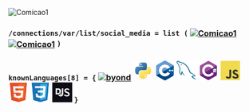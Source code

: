 <p align="left"> <img src="https://komarev.com/ghpvc/?username=kosolov325&label=Profile%20views&color=0e75b6&style=flat" alt="Comicao1" /> </p>

### <p align="left"> `/connections/var/list/social_media = list (` <a href="https://discord.com/invite/rvuJ2Hcv93" target="blank"><img align="center" src="https://raw.githubusercontent.com/rahuldkjain/github-profile-readme-generator/master/src/images/icons/Social/discord.svg" alt="Comicao1" height="40" width="40" /></a> <a href="https://veracruz.rf.gd/" target="blank"><img align="center" src="https://raw.githubusercontent.com/Team-Veracruz/veracruzweb/main/corpo.gif" alt="Comicao1" height="50" width="50" /></a> `)` </p>

### <p align="left"> `knownLanguages[8] = {`  <a href="http://www.byond.com/" target="_blank" rel="noreferrer"> <img src="https://avatars.githubusercontent.com/u/4378955?s=280&v=4" alt="byond" width="40" height="40"/></a> <a href="https://aws.amazon.com" target="_blank" rel="noreferrer"> </a> <a href="https://www.python.org" target="_blank" rel="noreferrer"> <img src="https://raw.githubusercontent.com/devicons/devicon/master/icons/python/python-original.svg" alt="byond" width="40" height="40"/></a> <a href="https://aws.amazon.com" target="_blank" rel="noreferrer"> </a>  <a href="" target="_blank" rel="noreferrer"> <img src="https://github.com/devicons/devicon/blob/master/icons/cplusplus/cplusplus-original.svg" alt="byond" width="40" height="40"/></a> <a href="https://aws.amazon.com" target="_blank" rel="noreferrer"> </a>  <a href="" target="_blank" rel="noreferrer"> <img src="https://github.com/devicons/devicon/blob/master/icons/mysql/mysql-plain.svg" alt="byond" width="40" height="40"/></a> <a href="https://aws.amazon.com" target="_blank" rel="noreferrer"> </a>  <a href="" target="_blank" rel="noreferrer"> <img src="https://github.com/devicons/devicon/blob/master/icons/csharp/csharp-original.svg" alt="byond" width="40" height="40"/></a> <a href="https://aws.amazon.com" target="_blank" rel="noreferrer"> </a> <a href="" target="_blank" rel="noreferrer"> <img src="https://raw.githubusercontent.com/devicons/devicon/master/icons/javascript/javascript-original.svg" alt="byond" width="40" height="40"/></a> <a href="https://aws.amazon.com" target="_blank" rel="noreferrer"> </a>  <a href="" target="_blank" rel="noreferrer"> <img src="https://raw.githubusercontent.com/devicons/devicon/master/icons/html5/html5-original.svg" alt="byond" width="40" height="40"/></a> <a href="https://aws.amazon.com" target="_blank" rel="noreferrer"> </a> <a href="" target="_blank" rel="noreferrer"> <img src="https://raw.githubusercontent.com/devicons/devicon/master/icons/css3/css3-original.svg" alt="byond" width="40" height="40"/></a> <a href="https://aws.amazon.com" target="_blank" rel="noreferrer"> </a>  <a href="" target="_blank" rel="noreferrer"> <img src="https://raw.githubusercontent.com/devicons/devicon/master/icons/discordjs/discordjs-original.svg" alt="byond" width="40" height="40"/></a> <a href="https://aws.amazon.com" target="_blank" rel="noreferrer"> </a> `}` </p>
